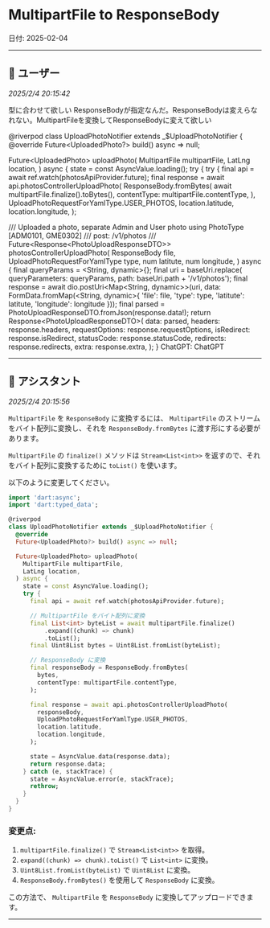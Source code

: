 # MultipartFile to ResponseBody

日付: 2025-02-04

---

## 👤 ユーザー
*2025/2/4 20:15:42*

型に合わせて欲しい
ResponseBodyが指定なんだ。ResponseBodyは変えらなれない。MultipartFileを変換してResponseBodyに変えて欲しい

@riverpod
class UploadPhotoNotifier extends \_$UploadPhotoNotifier {
  @override
  Future&lt;UploadedPhoto?&gt; build() async =&gt; null;

  Future&lt;UploadedPhoto&gt; uploadPhoto(
    MultipartFile multipartFile,
    LatLng location,
  ) async {
    state = const AsyncValue.loading();
    try {
      try {
        final api = await ref.watch(photosApiProvider.future);
        final response = await api.photosControllerUploadPhoto(
          ResponseBody.fromBytes(
            await multipartFile.finalize().toBytes(),
            contentType: multipartFile.contentType,
          ),
          UploadPhotoRequestForYamlType.USER\_PHOTOS,
          location.latitude,
          location.longitude,
        );

  /// Uploaded a photo, separate Admin and User photo using PhotoType \[ADM0101, GME0302\]
  /// post: /v1/photos
  ///
  Future&lt;Response&lt;PhotoUploadResponseDTO&gt;&gt; photosControllerUploadPhoto(
    ResponseBody file,
    UploadPhotoRequestForYamlType type,
    num latitute,
    num longitude,
  ) async {
    final queryParams = &lt;String, dynamic&gt;{};
    final uri = baseUri.replace(
        queryParameters: queryParams, path: baseUri.path + '/v1/photos');
    final response = await dio.postUri&lt;Map&lt;String, dynamic&gt;&gt;(uri,
        data: FormData.fromMap(&lt;String, dynamic&gt;{
          'file': file,
          'type': type,
          'latitute': latitute,
          'longitude': longitude
        }));
    final parsed = PhotoUploadResponseDTO.fromJson(response.data!);
    return Response&lt;PhotoUploadResponseDTO&gt;(
      data: parsed,
      headers: response.headers,
      requestOptions: response.requestOptions,
      isRedirect: response.isRedirect,
      statusCode: response.statusCode,
      redirects: response.redirects,
      extra: response.extra,
    );
  }
ChatGPT:
ChatGPT

---

## 🤖 アシスタント
*2025/2/4 20:15:56*

`MultipartFile` を `ResponseBody` に変換するには、 `MultipartFile` のストリームをバイト配列に変換し、それを `ResponseBody.fromBytes` に渡す形にする必要があります。

`MultipartFile` の `finalize()` メソッドは `Stream<List<int>>` を返すので、それをバイト配列に変換するために `toList()` を使います。

以下のように変更してください。

```dart
import 'dart:async';
import 'dart:typed_data';

@riverpod
class UploadPhotoNotifier extends _$UploadPhotoNotifier {
  @override
  Future<UploadedPhoto?> build() async => null;

  Future<UploadedPhoto> uploadPhoto(
    MultipartFile multipartFile,
    LatLng location,
  ) async {
    state = const AsyncValue.loading();
    try {
      final api = await ref.watch(photosApiProvider.future);

      // MultipartFile をバイト配列に変換
      final List<int> byteList = await multipartFile.finalize()
          .expand((chunk) => chunk)
          .toList();
      final Uint8List bytes = Uint8List.fromList(byteList);

      // ResponseBody に変換
      final responseBody = ResponseBody.fromBytes(
        bytes,
        contentType: multipartFile.contentType,
      );

      final response = await api.photosControllerUploadPhoto(
        responseBody,
        UploadPhotoRequestForYamlType.USER_PHOTOS,
        location.latitude,
        location.longitude,
      );

      state = AsyncValue.data(response.data);
      return response.data;
    } catch (e, stackTrace) {
      state = AsyncValue.error(e, stackTrace);
      rethrow;
    }
  }
}
```

### 変更点:
1. `multipartFile.finalize()` で `Stream<List<int>>` を取得。
2. `expand((chunk) => chunk).toList()` で `List<int>` に変換。
3. `Uint8List.fromList(byteList)` で `Uint8List` に変換。
4. `ResponseBody.fromBytes()` を使用して `ResponseBody` に変換。

この方法で、 `MultipartFile` を `ResponseBody` に変換してアップロードできます。

---
